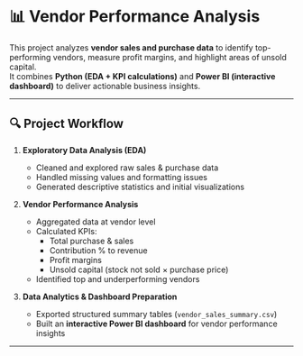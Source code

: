 # 📊 Vendor Performance Analysis

This project analyzes **vendor sales and purchase data** to identify top-performing vendors, measure profit margins, and highlight areas of unsold capital.  
It combines **Python (EDA + KPI calculations)** and **Power BI (interactive dashboard)** to deliver actionable business insights.

---

## 🔍 Project Workflow

1. **Exploratory Data Analysis (EDA)**  
   - Cleaned and explored raw sales & purchase data  
   - Handled missing values and formatting issues  
   - Generated descriptive statistics and initial visualizations  

2. **Vendor Performance Analysis**  
   - Aggregated data at vendor level  
   - Calculated KPIs:  
     - Total purchase & sales  
     - Contribution % to revenue  
     - Profit margins  
     - Unsold capital (stock not sold × purchase price)  
   - Identified top and underperforming vendors  

3. **Data Analytics & Dashboard Preparation**  
   - Exported structured summary tables (`vendor_sales_summary.csv`)  
   - Built an **interactive Power BI dashboard** for vendor performance insights  

---




